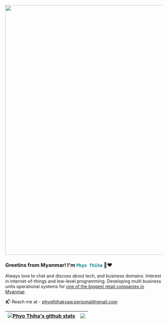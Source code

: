<img src="https://th.bing.com/th/id/R.e0037e5b030d948bb2f7ca0604899b8b?rik=1q83Y8ja0ao8jg&pid=ImgRaw&r=0" width="800">

### Greetins from Myanmar! I'm <code><font color="teal">Phyo Thiha</font></code> :wave::heart:
Always love to chat and discuss about tech, and business domains. Interest in internet-of-things and low-level programming. Developing multi business units operational systems for [one of the biggest retail companies in Myanmar](https://cityholdings.com.mm/companies).

:mailbox_with_mail: Reach me at - phyothihakyaw.personal@gmail.com

| <a href="https://github.com/phyothihakyaw/github-readme-stats"><img align="center" src="https://github-readme-stats.vercel.app/api?username=phyothihakyaw&show_icons=true&include_all_commits=true&theme=buefy&hide_border=true" alt="Phyo Thiha's github stats" /></a> | <a href="https://github.com/phyothihakyaw/github-readme-stats"><img align="center" src="https://github-readme-stats.vercel.app/api/top-langs/?username=phyothihakyaw&layout=compact&theme=buefy&hide_border=true" /></a> |
| ------------- | ------------- |

<!--
**phyothihakyaw/phyothihakyaw** is a ✨ _special_ ✨ repository because its `README.md` (this file) appears on your GitHub profile.

Here are some ideas to get you started:

- 🔭 I’m currently working on ...
- 🌱 I’m currently learning ...
- 👯 I’m looking to collaborate on ...
- 🤔 I’m looking for help with ...
- 💬 Ask me about ...
- 📫 How to reach me: ...
- 😄 Pronouns: ...
- ⚡ Fun fact: ...
-->
